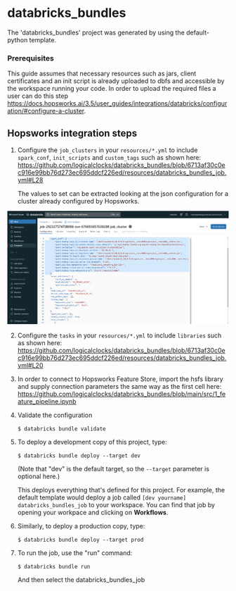 # databricks_bundles

The 'databricks_bundles' project was generated by using the default-python template.

### Prerequisites

This guide assumes that necessary resources such as jars, client certificates and an init script is already uploaded to dbfs and accessible by the workspace running your code.
In order to upload the required files a user can do this step https://docs.hopsworks.ai/3.5/user_guides/integrations/databricks/configuration/#configure-a-cluster.

## Hopsworks integration steps

1. Configure the `job_clusters` in your `resources/*.yml` to include `spark_conf`, `init_scripts` and `custom_tags` such as shown here: https://github.com/logicalclocks/databricks_bundles/blob/6713af30c0ec916e99bb76d273ec695ddcf226ed/resources/databricks_bundles_job.yml#L28

   The values to set can be extracted looking at the json configuration for a cluster already configured by Hopsworks.

![alt text](images/json_view.png)


2. Configure the `tasks` in your `resources/*.yml` to include `libraries` such as shown here: https://github.com/logicalclocks/databricks_bundles/blob/6713af30c0ec916e99bb76d273ec695ddcf226ed/resources/databricks_bundles_job.yml#L20


3. In order to connect to Hopsworks Feature Store, import the hsfs library and supply connection parameters the same way as the first cell here: https://github.com/logicalclocks/databricks_bundles/blob/main/src/1_feature_pipeline.ipynb

4. Validate the configuration
   ```
   $ databricks bundle validate
   ```


5. To deploy a development copy of this project, type:
    ```
    $ databricks bundle deploy --target dev
    ```
    (Note that "dev" is the default target, so the `--target` parameter
    is optional here.)

    This deploys everything that's defined for this project.
    For example, the default template would deploy a job called
    `[dev yourname] databricks_bundles_job` to your workspace.
    You can find that job by opening your workpace and clicking on **Workflows**.


6. Similarly, to deploy a production copy, type:
   ```
   $ databricks bundle deploy --target prod
   ```

7. To run the job, use the "run" command:
   ```
   $ databricks bundle run
   ```
   And then select the databricks_bundles_job
